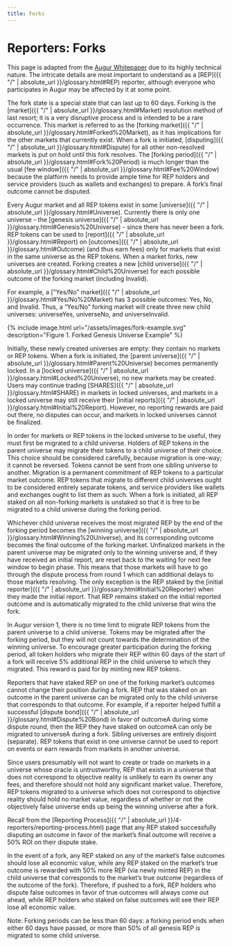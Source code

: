 ```yaml
---
title: Forks
---
```


# Reporters: Forks

This page is adapted from the [Augur Whitepaper](https://www.augur.net/whitepaper.pdf) due to its highly technical nature. The intricate details are most important to understand as a [REP]({{ "/" | absolute_url }}/glossary.html#REP) reporter, although everyone who participates in Augur may be affected by it at some point.

The fork state is a special state that can last up to 60 days.  Forking is the [market]({{ "/" | absolute_url }}/glossary.html#Market) resolution method of last resort; it is a very disruptive process and is intended to be a rare occurrence. This market is referred to as the [forking market]({{ "/" | absolute_url }}/glossary.html#Forked%20Market), as it has implications for the other markets that currently exist. When a fork is initiated, [disputing]({{ "/" | absolute_url }}/glossary.html#Dispute) for all other non-resolved markets is put on hold until this fork resolves.  The [forking period]({{ "/" | absolute_url }}/glossary.html#Fork%20Period) is much longer than the usual [fee window]({{ "/" | absolute_url }}/glossary.html#Fee%20Window) because the platform needs to provide ample time for REP holders and service providers (such as wallets and exchanges) to prepare.  A fork’s final outcome cannot be disputed. 

Every Augur market and all REP tokens exist in some [universe]({{ "/" | absolute_url }}/glossary.html#Universe). Currently there is only one universe - the [genesis universe]({{ "/" | absolute_url }}/glossary.html#Genesis%20Universe) - since there has never been a fork. REP tokens can be used to [report]({{ "/" | absolute_url }}/glossary.html#Report) on [outcomes]({{ "/" | absolute_url }}/glossary.html#Outcome) (and thus earn fees) only for markets that exist in the same universe as  the REP tokens. When a market forks, new universes are created. Forking creates a new [child universe]({{ "/" | absolute_url }}/glossary.html#Child%20Universe) for each possible outcome of the forking market (including Invalid). 

For example, a [“Yes/No” market]({{ "/" | absolute_url }}/glossary.html#Yes/No%20Market) has 3 possible outcomes: Yes, No, and Invalid.  Thus, a “Yes/No” forking market will create three new child universes: universeYes, universeNo, and universeInvalid.

<div class="center">
{% include image.html url="/assets/images/fork-example.svg" description="Figure 1. Forked Genesis Universe Example" %}
</div>

Initially, these newly created universes are empty: they contain no markets or REP tokens. When a fork is initiated, the [parent universe]({{ "/" | absolute_url }}/glossary.html#Parent%20Universe) becomes permanently locked. In a [locked universe]({{ "/" | absolute_url }}/glossary.html#Locked%20Universe), no new markets may be created. Users may continue trading [SHARES]({{ "/" | absolute_url }}/glossary.html#SHARE) in markets in locked universes, and markets in a locked universe may still receive their [initial reports]({{ "/" | absolute_url }}/glossary.html#Initial%20Report). However, no reporting rewards are paid out there, no disputes can occur, and markets in locked universes cannot be finalized.

In order for markets or REP tokens in the locked universe to be useful, they must first be migrated to a child universe. Holders of REP tokens in the parent universe may migrate their tokens to a child universe of their choice. This choice should be considered carefully, because migration is one-way; it cannot be reversed. Tokens cannot be sent from one sibling universe to another. Migration is a permanent commitment of REP tokens to a particular market outcome. REP tokens that migrate to different child universes ought to be considered entirely separate tokens, and service providers like wallets and exchanges ought to list them as such. When a fork is initiated, all REP staked on all non-forking markets is unstaked so that it is free to be migrated to a child universe during the forking period. 

Whichever child universe receives the most migrated REP by the end of the forking period becomes the [winning universe]({{ "/" | absolute_url }}/glossary.html#Winning%20Universe), and its corresponding outcome becomes the final outcome of the forking market.  Unfinalized markets in the parent universe may be migrated only to the winning universe and, if they have received an initial report, are reset back to the waiting for next fee window to begin phase. This means that those markets will have to go through the dispute process from round 1 which can additional delays to those markets resolving. The only exception is the REP staked by the [initial reporter]({{ "/" | absolute_url }}/glossary.html#Initial%20Reporter) when they made the initial report. That REP remains staked on the initial reported outcome and is automatically migrated to the child universe that wins the fork.

In Augur version 1, there is no time limit to migrate REP tokens from the parent universe to a child universe. Tokens may be migrated after the forking period, but they will not count towards the determination of the winning universe. To encourage greater participation during the forking  period, all token holders who migrate their REP within 60 days of the start of a fork will receive 5% additional REP in the child universe to which they migrated. This reward is paid for by minting new REP tokens. 

Reporters that have staked REP on one of the forking market’s outcomes cannot change their position during a fork. REP that was staked on an outcome in the parent universe can be migrated only to the child universe that corresponds to that outcome. For example, if a reporter helped fulfill a successful [dispute bond]({{ "/" | absolute_url }}/glossary.html#Dispute%20Bond) in favor of outcomeA during some dispute round, then the REP they have staked on outcomeA can only be migrated to universeA during a fork. Sibling universes are entirely disjoint (separate). REP tokens that exist in one universe cannot be used  to report on events or earn rewards from markets in another universe. 

Since users presumably will not want to create or trade on markets in a universe whose oracle is untrustworthy, REP that exists in a universe that does not correspond to objective reality is unlikely to earn its owner any fees, and therefore should not hold any significant market value. Therefore, REP tokens migrated to a universe which does not correspond to objective reality should hold no market value, regardless of whether or not the objectively false universe ends up being the winning universe after a fork. 

Recall from the [Reporting Process]({{ "/" | absolute_url }}/4-reporters/reporting-process.html) page that any REP staked successfully disputing an outcome in favor of the market’s final outcome will receive a 50% ROI on their dispute stake.

In the event of a fork, any REP staked on any of the market’s false outcomes should lose all economic value, while any REP staked on the market’s true outcome is rewarded with 50% more REP (via newly minted REP) in the child universe that corresponds to the market’s true outcome (regardless of the outcome of the fork). Therefore, if pushed to a fork, REP holders who dispute false outcomes in favor of true outcomes will always come out ahead, while REP holders who staked on false outcomes will see their REP lose all economic value. 

Note: Forking  periods  can  be  less  than  60  days:  a  forking  period  ends when either 60 days have passed, or more than 50% of all genesis REP is migrated to some child universe.
